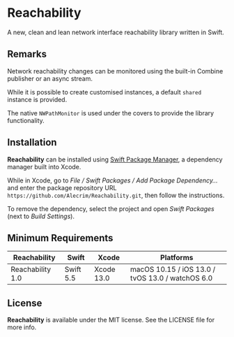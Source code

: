# Reachability

A new, clean and lean network interface reachability library written in Swift.

## Remarks

Network reachability changes can be monitored using the built-in Combine publisher or an async stream.

While it is possible to create customised instances, a default `shared` instance is provided.

The native `NWPathMonitor` is used under the covers to provide the library functionality.

## Installation

**Reachability** can be installed using [Swift Package Manager](https://swift.org/package-manager/), a dependency manager built into Xcode.

While in Xcode, go to *File / Swift Packages / Add Package Dependency…* and enter the package repository URL `https://github.com/Alecrim/Reachability.git`, then follow the instructions.

To remove the dependency, select the project and open *Swift Packages* (next to *Build Settings*).

## Minimum Requirements

| Reachability     | Swift     | Xcode      | Platforms                                        |
| ---------------- | --------- | ---------- | ------------------------------------------------ |
| Reachability 1.0 | Swift 5.5 | Xcode 13.0 | macOS 10.15 / iOS 13.0 / tvOS 13.0 / watchOS 6.0 |

## License

**Reachability** is available under the MIT license. See the LICENSE file for more info.